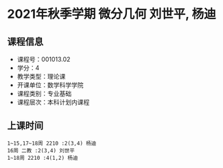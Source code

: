 # 2021年秋季学期 微分几何 刘世平, 杨迪






## 课程信息

- 课程号：001013.02
- 学分：4
- 教学类型：理论课
- 开课单位：数学科学学院
- 课程类别：专业基础
- 课程层次：本科计划内课程

## 上课时间

```
1~15,17~18周 2210 :2(3,4) 杨迪
16周 二教 :2(3,4) 刘世平
1~18周 2210 :4(1,2) 杨迪
```

